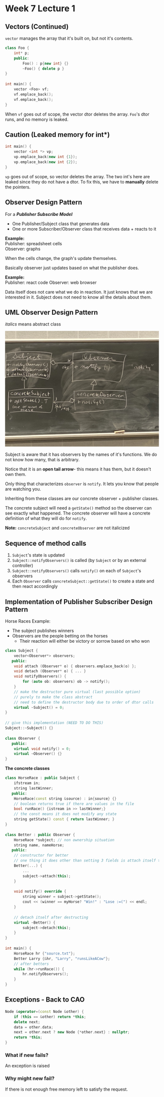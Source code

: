 # Week 7 Lecture 1

## Vectors (Continued)
`vector` manages the array that it's built on, but not it's contents.

```cpp
class Foo {
    int* p;
    public:
        Foo() : p{new int} {}
        ~Foo() { delete p }
}

int main() {
    vector <Foo> vf;
    vf.emplace_back();
    vf.emplace_back();
}
```

When `vf` goes out of scope, the vector dtor deletes the array. `Foo`'s dtor runs, and no memory is leaked.

## Caution (Leaked memory for int*)
```cpp
int main() {
    vector <int *> vp;
    vp.emplace_back(new int {1});
    vp.emplace_back(new int {2});
}
```

`vp` goes out of scope, so vector deletes the array. The two int's here are leaked since they do not have a dtor. To fix this, we have to **manually** delete the pointers. 

## Observer Design Pattern
For a ***Publisher Subscribe Model***
- One Publisher/Subject class that generates data
- One or more Subscriber/Observer class that receives data + reacts to it

**Example:** \
Publisher: spreadsheet cells \
Observer: graphs 

When the cells change, the graph's update themselves.

Basically observer just updates based on what the publisher does.

**Example:** \
Publisher: react code
Observer: web browser 

Data itself does not care what we do in reaction. It just knows that we are interested in it. Subject does not need to know all the details about them. 

## UML Observer Design Pattern
*italics* means abstract class

![](8.jpeg)

Subject is aware that it has observers by the names of it's functions. We do not know how many, that is arbitrary. 

Notice that it is an **open tail arrow**- this means it has them, but it doesn't own them. 

Only thing that characterizes `observer` is `notify`. It lets you know that people are watching you. 

Inheriting from these classes are our concrete observer + publisher classes.

The concrete subject will need a `getState()` method so the observer can see exactly what happened. The concrete observer will have a concrete definition of what they will do for `notify`. 

**Note:** `concreteSubject` and `concreteObserver` are not italicized

## Sequence of method calls
1) `Subject`'s state is updated
2) `Subject::notifyObservers()` is called (by `Subject` or by an external controller)
3) `Subject::notifyObservers()` calls `notify()` on each of `Subject`'s observers
4) Each `Observer` calls `concreteSubject::getState()` to create a state and then react accordingly

## Implementation of Publisher Subscriber Design Pattern
Horse Races Example:
- The subject publishes winners
- Observers are the people betting on the horses
  - Their reaction will either be victory or sorrow based on who won

```cpp
class Subject {
    vector<Observer*> observers;
   public:
    void attach (Observer* o) { observers.emplace_back(o) };
    void detach (Observer* o) { ... }
    void notifyObservers() {
        for (auto ob: observers) ob -> notify();
    }
    // make the destructor pure virtual (last possible option)
    // purely to make the class abstract
    // need to define the destructor body due to order of dtor calls
    virtual ~Subject() = 0;
}

// give this implementation (NEED TO DO THIS)
Subject::~Subject() {}

class Observer {
   public:
    virtual void notify() = 0;
    virtual ~Observer() {}
}
```

**The concrete classes**
```cpp
class HorseRace : public Subject {
    ifstream in;
    string lastWinner;
   public:
    HorseRace(const string &source) : in{source} {}
    // boolean returns true if there are values in the file
    bool runRace() {istream in >> lastWinner;}
    // the const means it does not modify any state
    string getState() const { return lastWinner; }
}

class Better : public Observer {
    HorseRace *subject; // non ownership situation
    string name, nameHorse;
   public:
    // constructor for better
    // one thing it does other than setting 3 fields is attach itself to subject
    Better(...) {
        ...
        subject->attach(this);
    }

    void notify() override {
        string winner = subject->getState();
        cout << (winner == myHorse? "Win!" : "Lose :=(") << endl;
    }

    // detach itself after destructing
    virtual ~Better() {
        subject->detach(this);
    }
}

int main() {
    HorseRace hr {"source.txt"};
    Better Larry {&hr, "Larry", "runsLikeACow"};
    // after betters
    while (hr->runRace()) {
        hr.notifyObservers();
    }
}
```

## Exceptions - Back to CAO
```cpp
Node &operator=(const Node &other) {
    if (this == &other) return *this;
    delete next;
    data = other.data;
    next = other.next ? new Node {*other.next} : nullptr;
    return *this;
}
```

### What if new fails?
An exception is raised

### Why might new fail?
If there is not enough free memory left to satisfy the request.








